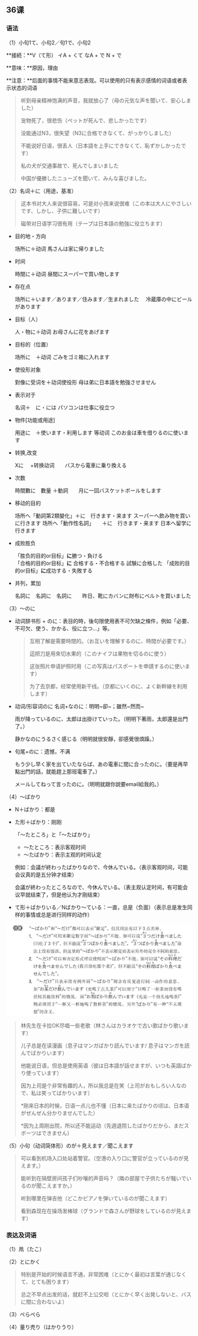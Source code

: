 ## 36课

### 语法

（1）小句1て、小句2／句1で、小句2

**接続：**V（て形）
			イA + くて
			なA + で
			N + で

**意味：**原因，理由

**注意：**后面的事情不能来意志表现。可以使用的只有表示感情的词语或者表示状态的词语

> 听到母亲精神饱满的声音，我就放心了（母の元気な声を聞いて、安心しました）
>
> 宠物死了，很悲伤（ペットが死んで、悲しかったです）
>
> 没能通过N3，很失望（N3に合格できなくて、がっかりしました）
>
> 不能说好日语，很丢人（日本語を上手にできなくて、恥ずかしかったです）
>
> 私の犬が交通事故で、死んでしまいました
>
> 中国が優勝したニューズを聞いて、みんな喜びました。

（2）名词＋に（用途，基准）

>这本书对大人来说很容易，可是对小孩来说很难（この本は大人にやさしいです、しかし、子供に難しいです）
>
>磁带对日语学习很有用（テープは日本語の勉強に役立ちます）

- 目的地・方向

  场所に＋动词		馬さんは家に帰りました

- 时间

  時間に＋动词		昼間にスーパーで買い物します

- 存在点

  场所に＋います／あります／住みます／生まれました	　冷蔵庫の中にビールがあります	

- 目标（人）

  人・物に＋动词		お母さんに花をあげます

- 目标的（位置）

  场所に　＋动词			ごみをゴミ箱に入れます

- 使役形对象

  對像に受词を＋动词使役形	母は弟に日本語を勉強させません

- 表示对于

  名词＋　に・には			パソコンは仕事に役立つ

- 物件[功能或用途]

  用途に　＋使います・利用します 等动词		このお金は車を借りるのに使います

- 转换,改变

  Xに　 +转换动词　　バスから電車に乗り換える

- 次数

  時間數に　數量  ＋動詞　　月に一回バスケットボールをします

- 移动的目的

  场所へ「動詞第2類變化」＋に　行きます・来ます		スーパーへ飲み物を買いに行きます
  场所へ「動作性名詞」 　 ＋に　行きます・来ます		日本へ留学に行きます

- 成败胜负

  「胜负的目的or目标」**に**勝つ・負ける			
  「合格的目的or目标」**に** 合格する・不合格する			試験に合格した
  「成败的目的or目标」**に**成功する・失敗する				

- 并列，累加

  名詞に　名詞に　名詞に　　昨日、靴にカバンに財布にベルトを買いました

（3）～のに

- 动词辞书形 + のに：表目的時，後句限使用表不可欠缺之條件，例如「必要、不可欠、使う、かかる、役に立つ...」等。

  > 互相了解是需要時間的。（お互いを理解するのに、時間が必要です。）
  >
  > 這把刀是用來切水果的（このナイフは果物を切るのに使う）
  >
  > 这张照片申请护照时用（この写真はパスポートを申請するのに使います）
  >
  > 为了去京都，经常使用新干线。（京都にいくのに、よく新幹線を利用します）

- 动词/形容词のに  名词+なのに：明明~卻~；雖然~然而~

  雨が降っているのに、太郎は出掛けていった。（明明下著雨，太郎還是出門了。）

  静かなのにうるさく感じる（明明就很安靜，卻感覺很煩躁。）

- 句尾+のに：遗憾，不满

  もう少し早く家を出ていたならば、あの電車に間に合ったのに。（要是再早點出門的話，就能趕上那班電車了。）

  メールしてねって言ったのに。（明明就跟你說要email給我的。）

（4）～ばかり

- N＋ばかり：都是

- た形＋ばかり：刚刚

  「～たところ」と「～たばかり」

  - ～たところ：表示客观时间
  - ～たばかり：表示主观的时间认定

  例如：会議が終わったばかりなので、今休んでいる。（表示客观时间，可能会议真的是五分钟才结束）

  ​			会議が終わったところなので、今休んでいる。（表主观认定时间，有可能会议早就结束了，但是他认为才刚结束）

- て形＋ばかりいる／Nばかり～ている：一直，总是（负面）（表示总是发生同样的事情或总是进行同样的动作）

![image-20220819214704970](images/image-20220819214704970.png)

> 林先生在卡拉OK尽唱一些老歌（林さんはカラオケで古い歌ばかり歌います）
>
> 儿子总是在读漫画（息子はマンガばかり読んでいます/ 息子はマンガを読んでばかりいます）
>
> 他能说日语，但总是使用英语（彼は日本語が話せますが、いつも英語ばかり使っています）
>
> 因为上司是个非常有趣的人，所以我总是在笑（上司がおもしろい人なので、私は笑ってばかりいます）
>
> *刚来日本的时候，日语一点儿也不懂（日本に来たばかりの顷は、日本语がぜんぜん分かりませんでした）
>
> *因为上周刚出院，所以还不能运动（先週退院したばかりだから、まだスボーツはできません）

（5）小句（动词简体形）のが＋見えます／聞こえます

> 可以看到机场入口处站着警官。（空港の入り口に警官が立っているのが見えます。）
>
> 能听到在隔壁房间孩子们吵嚷的声音吗？（隣の部屋で子供たちが騒いでいるのが聞こえますか。）
>
> 听到哪里在弹吉他（どこかピアノを弾いているのが聞こえます）
>
> 看到森现在在操场发棒球（グランドで森さんが野球をしているのが見えます）

### 表达及词语

（1）凧（たこ）

（2）とにかく

> 特别是开始的时候语言不通，非常困难（とにかく最初は言葉が通じなくて、とても困ります）
>
> 总之不早点出发的话，就赶不上公交啦（とにかく早く出発しないと、バスに間に合わないよ）

（3）ぺらぺら

（4）量り売り（はかりうり）
